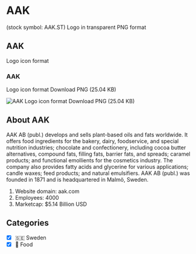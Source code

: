 # AAK
 (stock symbol: AAK.ST) Logo in transparent PNG format

## AAK
 Logo icon format

### AAK
 Logo icon format Download PNG (25.04 KB)

![AAK
 Logo icon format Download PNG (25.04 KB)](/img/orig/AAK.ST-636e1ce4.png)

## About AAK


AAK AB (publ.) develops and sells plant-based oils and fats worldwide. It offers food ingredients for the bakery, dairy, foodservice, and special nutrition industries; chocolate and confectionery, including cocoa butter alternatives, compound fats, filling fats, barrier fats, and spreads; caramel products; and functional emollients for the cosmetics industry. The company also provides fatty acids and glycerine for various applications; candle waxes; feed products; and natural emulsifiers. AAK AB (publ.) was founded in 1871 and is headquartered in Malmö, Sweden.

1. Website domain: aak.com
2. Employees: 4000
3. Marketcap: $5.14 Billion USD


## Categories
- [x] 🇸🇪 Sweden
- [x] 🍴 Food

